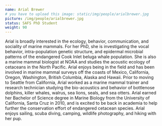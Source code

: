 ```yaml
---
name: Arial Brewer
# you have to upload this image: static/img/people/arialbrewer.jpg
picture: /img/people/arialbrewer.jpg
status: SAFS PhD Student
weight: 90
---
```



Arial is broadly interested in the ecology, behavior, communication, and sociality 
of marine mammals. For her PhD, she is investigating the vocal behavior, intra-population
genetic structure, and epidermal microbial patterns of the endangered Cook Inlet 
beluga whale population. She is also a marine mammal biologist at NOAA and studies 
the acoustic ecology of cetaceans in the North Pacific. Arial enjoys being in the 
field and has been involved in marine mammal surveys off the coasts of Mexico, 
California, Oregon, Washington, British Columbia, Alaska and Hawaii. Prior to moving
to Seattle from California, Arial worked as a marine mammal trainer and research 
technician studying the bio-acoustics and behavior of bottlenose dolphins, killer whales, 
walrus, sea lions, seals, and sea otters. Arial earned her Bachelor of Science degree 
in Marine Biology from the University of California, Santa Cruz in 2010, and is 
excited to be back in academia to help further the conservation effort of endangered 
cetacean species. Arial enjoys sailing, scuba diving, camping, wildlife photography, 
and hiking with her pup. 
